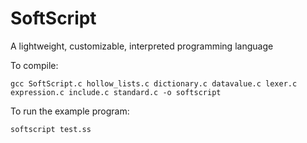# SoftScript
A lightweight, customizable, interpreted programming language

To compile:

`gcc SoftScript.c hollow_lists.c dictionary.c datavalue.c lexer.c expression.c include.c standard.c -o softscript`

To run the example program:

`softscript test.ss`
